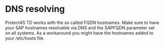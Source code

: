 # DNS resolving

Protect4S TD works with the so called FQDN hostnames. Make sure to have your SAP hostnames resolvable via DNS and the SAPFQDN parameter set on all systems. As a workaround you might have the hostnames added to your /etc/hosts file.
